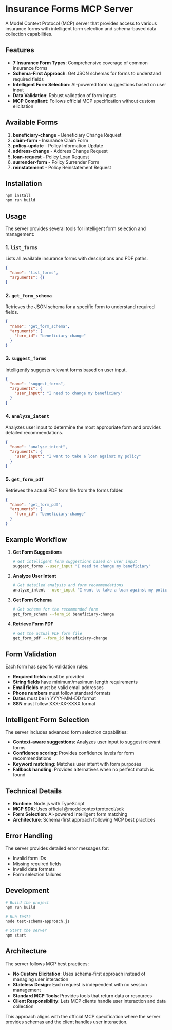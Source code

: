 # Insurance Forms MCP Server

A Model Context Protocol (MCP) server that provides access to various insurance forms with intelligent form selection and schema-based data collection capabilities.

## Features

- **7 Insurance Form Types**: Comprehensive coverage of common insurance forms
- **Schema-First Approach**: Get JSON schemas for forms to understand required fields
- **Intelligent Form Selection**: AI-powered form suggestions based on user input
- **Data Validation**: Robust validation of form inputs
- **MCP Compliant**: Follows official MCP specification without custom elicitation

## Available Forms

1. **beneficiary-change** - Beneficiary Change Request
2. **claim-form** - Insurance Claim Form  
3. **policy-update** - Policy Information Update
4. **address-change** - Address Change Request
5. **loan-request** - Policy Loan Request
6. **surrender-form** - Policy Surrender Form
7. **reinstatement** - Policy Reinstatement Request

## Installation

```bash
npm install
npm run build
```

## Usage

The server provides several tools for intelligent form selection and management:

### 1. `list_forms`
Lists all available insurance forms with descriptions and PDF paths.

```json
{
  "name": "list_forms",
  "arguments": {}
}
```

### 2. `get_form_schema`
Retrieves the JSON schema for a specific form to understand required fields.

```json
{
  "name": "get_form_schema", 
  "arguments": {
    "form_id": "beneficiary-change"
  }
}
```

### 3. `suggest_forms`
Intelligently suggests relevant forms based on user input.

```json
{
  "name": "suggest_forms",
  "arguments": {
    "user_input": "I need to change my beneficiary"
  }
}
```

### 4. `analyze_intent`
Analyzes user input to determine the most appropriate form and provides detailed recommendations.

```json
{
  "name": "analyze_intent",
  "arguments": {
    "user_input": "I want to take a loan against my policy"
  }
}
```

### 5. `get_form_pdf`
Retrieves the actual PDF form file from the forms folder.

```json
{
  "name": "get_form_pdf",
  "arguments": {
    "form_id": "beneficiary-change"
  }
}
```

## Example Workflow

1. **Get Form Suggestions**
   ```bash
   # Get intelligent form suggestions based on user input
   suggest_forms --user_input "I need to change my beneficiary"
   ```

2. **Analyze User Intent**
   ```bash
   # Get detailed analysis and form recommendations
   analyze_intent --user_input "I want to take a loan against my policy"
   ```

3. **Get Form Schema**
   ```bash
   # Get schema for the recommended form
   get_form_schema --form_id beneficiary-change
   ```

4. **Retrieve Form PDF**
   ```bash
   # Get the actual PDF form file
   get_form_pdf --form_id beneficiary-change
   ```

## Form Validation

Each form has specific validation rules:
- **Required fields** must be provided
- **String fields** have minimum/maximum length requirements
- **Email fields** must be valid email addresses
- **Phone numbers** must follow standard formats
- **Dates** must be in YYYY-MM-DD format
- **SSN** must follow XXX-XX-XXXX format

## Intelligent Form Selection

The server includes advanced form selection capabilities:
- **Context-aware suggestions**: Analyzes user input to suggest relevant forms
- **Confidence scoring**: Provides confidence levels for form recommendations
- **Keyword matching**: Matches user intent with form purposes
- **Fallback handling**: Provides alternatives when no perfect match is found

## Technical Details

- **Runtime**: Node.js with TypeScript
- **MCP SDK**: Uses official @modelcontextprotocol/sdk
- **Form Selection**: AI-powered intelligent form matching
- **Architecture**: Schema-first approach following MCP best practices

## Error Handling

The server provides detailed error messages for:
- Invalid form IDs
- Missing required fields
- Invalid data formats
- Form selection failures

## Development

```bash
# Build the project
npm run build

# Run tests
node test-schema-approach.js

# Start the server
npm start
```

## Architecture

The server follows MCP best practices:
- **No Custom Elicitation**: Uses schema-first approach instead of managing user interaction
- **Stateless Design**: Each request is independent with no session management
- **Standard MCP Tools**: Provides tools that return data or resources
- **Client Responsibility**: Lets MCP clients handle user interaction and data collection

This approach aligns with the official MCP specification where the server provides schemas and the client handles user interaction.